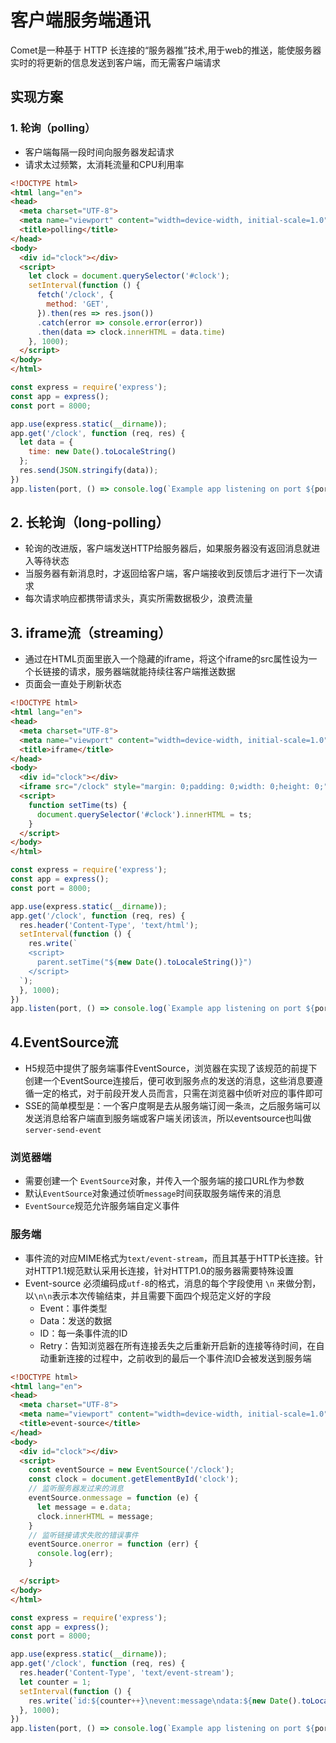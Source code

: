 # 客户端服务端通讯

Comet是一种基于 HTTP 长连接的“服务器推”技术,用于web的推送，能使服务器实时的将更新的信息发送到客户端，而无需客户端请求

## 实现方案

### 1. 轮询（polling）

- 客户端每隔一段时间向服务器发起请求
- 请求太过频繁，太消耗流量和CPU利用率



```html
<!DOCTYPE html>
<html lang="en">
<head>
  <meta charset="UTF-8">
  <meta name="viewport" content="width=device-width, initial-scale=1.0">
  <title>polling</title>
</head>
<body>
  <div id="clock"></div>
  <script>
    let clock = document.querySelector('#clock');
    setInterval(function () {
      fetch('/clock', {
        method: 'GET',
      }).then(res => res.json())
      .catch(error => console.error(error))
      .then(data => clock.innerHTML = data.time)
    }, 1000);
  </script>
</body>
</html>
```



```js
const express = require('express');
const app = express();
const port = 8000;

app.use(express.static(__dirname));
app.get('/clock', function (req, res) {
  let data = {
    time: new Date().toLocaleString()
  };
  res.send(JSON.stringify(data));
})
app.listen(port, () => console.log(`Example app listening on port ${port}!`));
```



## 2. 长轮询（long-polling）

- 轮询的改进版，客户端发送HTTP给服务器后，如果服务器没有返回消息就进入等待状态
- 当服务器有新消息时，才返回给客户端，客户端接收到反馈后才进行下一次请求
- 每次请求响应都携带请求头，真实所需数据极少，浪费流量

## 3. iframe流（streaming）

- 通过在HTML页面里嵌入一个隐藏的iframe，将这个iframe的src属性设为一个长链接的请求，服务器端就能持续往客户端推送数据
- 页面会一直处于刷新状态



```html
<!DOCTYPE html>
<html lang="en">
<head>
  <meta charset="UTF-8">
  <meta name="viewport" content="width=device-width, initial-scale=1.0">
  <title>iframe</title>
</head>
<body>
  <div id="clock"></div>
  <iframe src="/clock" style="margin: 0;padding: 0;width: 0;height: 0;"></iframe>
  <script>
    function setTime(ts) {
      document.querySelector('#clock').innerHTML = ts;
    }
  </script>
</body>
</html>
```



```js
const express = require('express');
const app = express();
const port = 8000;

app.use(express.static(__dirname));
app.get('/clock', function (req, res) {
  res.header('Content-Type', 'text/html');
  setInterval(function () {
    res.write(`
    <script>
      parent.setTime("${new Date().toLocaleString()}")
    </script>
  `);
  }, 1000);
})
app.listen(port, () => console.log(`Example app listening on port ${port}!`));
```



## 4.EventSource流

- H5规范中提供了服务端事件EventSource，浏览器在实现了该规范的前提下创建一个EventSource连接后，便可收到服务点的发送的消息，这些消息要遵循一定的格式，对于前段开发人员而言，只需在浏览器中侦听对应的事件即可
- SSE的简单模型是：一个客户度啊是去从服务端订阅一条`流`，之后服务端可以发送消息给客户端直到服务端或客户端关闭该`流`，所以eventsource也叫做 `server-send-event`

### 浏览器端

- 需要创建一个 `EventSource`对象，并传入一个服务端的接口URL作为参数
- 默认`EventSource`对象通过侦听`message`时间获取服务端传来的消息
- `EventSource`规范允许服务端自定义事件

### 服务端

- 事件流的对应MIME格式为`text/event-stream`，而且其基于HTTP长连接。针对HTTP1.1规范默认采用长连接，针对HTTP1.0的服务器需要特殊设置
- Event-source 必须编码成`utf-8`的格式，消息的每个字段使用 `\n` 来做分割，以`\n\n`表示本次传输结束，并且需要下面四个规范定义好的字段
  - Event：事件类型
  - Data：发送的数据
  - ID：每一条事件流的ID
  - Retry：告知浏览器在所有连接丢失之后重新开启新的连接等待时间，在自动重新连接的过程中，之前收到的最后一个事件流ID会被发送到服务端



```html
<!DOCTYPE html>
<html lang="en">
<head>
  <meta charset="UTF-8">
  <meta name="viewport" content="width=device-width, initial-scale=1.0">
  <title>event-source</title>
</head>
<body>
  <div id="clock"></div>
  <script>
    const eventSource = new EventSource('/clock');
    const clock = document.getElementById('clock');
    // 监听服务器发过来的消息
    eventSource.onmessage = function (e) {
      let message = e.data;
      clock.innerHTML = message;
    }
    // 监听链接请求失败的错误事件
    eventSource.onerror = function (err) {
      console.log(err);
    }

  </script>
</body>
</html>
```



```js
const express = require('express');
const app = express();
const port = 8000;

app.use(express.static(__dirname));
app.get('/clock', function (req, res) {
  res.header('Content-Type', 'text/event-stream');
  let counter = 1;
  setInterval(function () {
    res.write(`id:${counter++}\nevent:message\ndata:${new Date().toLocaleString()}\n\n`);
  }, 1000);
})
app.listen(port, () => console.log(`Example app listening on port ${port}!`));
```

